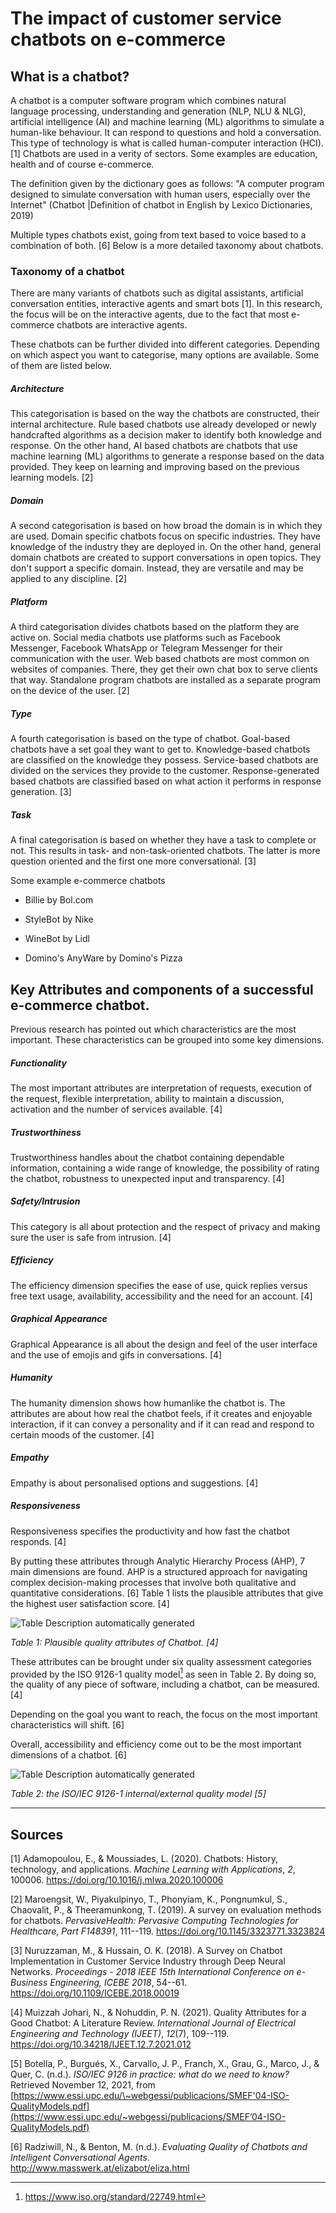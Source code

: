 # The impact of customer service chatbots on e-commerce

## What is a chatbot?

A chatbot is a computer software program which combines natural language
processing, understanding and generation (NLP, NLU & NLG), artificial
intelligence (AI) and machine learning (ML) algorithms to simulate a
human-like behaviour. It can respond to questions and hold a
conversation. This type of technology is what is called human-computer
interaction (HCI). \[1\] Chatbots are used in a verity of sectors. Some
examples are education, health and of course e-commerce.

The definition given by the dictionary goes as follows: "A computer
program designed to simulate conversation with human users, especially
over the Internet" (Chatbot \|Definition of chatbot in English by Lexico
Dictionaries, 2019)

Multiple types chatbots exist, going from text based to voice based to a
combination of both. \[6\] Below is a more detailed taxonomy about
chatbots.


### Taxonomy of a chatbot

There are many variants of chatbots such as digital assistants,
artificial conversation entities, interactive agents and smart bots
\[1\]. In this research, the focus will be on the interactive agents,
due to the fact that most e-commerce chatbots are interactive agents.

These chatbots can be further divided into different categories.
Depending on which aspect you want to categorise, many options are
available. Some of them are listed below.

##### Architecture

This categorisation is based on the way the chatbots are constructed,
their internal architecture. Rule based chatbots use already developed
or newly handcrafted algorithms as a decision maker to identify both
knowledge and response. On the other hand, AI based chatbots are
chatbots that use machine learning (ML) algorithms to generate a
response based on the data provided. They keep on learning and improving
based on the previous learning models. \[2\]

##### Domain

A second categorisation is based on how broad the domain is in which
they are used. Domain specific chatbots focus on specific industries.
They have knowledge of the industry they are deployed in. On the other
hand, general domain chatbots are created to support conversations in
open topics. They don't support a specific domain. Instead, they are
versatile and may be applied to any discipline. \[2\]

##### Platform

A third categorisation divides chatbots based on the platform they are
active on. Social media chatbots use platforms such as Facebook
Messenger, Facebook WhatsApp or Telegram Messenger for their
communication with the user. Web based chatbots are most common on
websites of companies. There, they get their own chat box to serve
clients that way. Standalone program chatbots are installed as a
separate program on the device of the user. \[2\]

##### Type

A fourth categorisation is based on the type of chatbot. Goal-based
chatbots have a set goal they want to get to. Knowledge-based chatbots
are classified on the knowledge they possess. Service-based chatbots are
divided on the services they provide to the customer. Response-generated
based chatbots are classified based on what action it performs in
response generation. \[3\]

##### Task

A final categorisation is based on whether they have a task to complete
or not. This results in task- and non-task-oriented chatbots. The latter
is more question oriented and the first one more conversational. \[3\]

Some example e-commerce chatbots

-   Billie by Bol.com

-   StyleBot by Nike

-   WineBot by Lidl

-   Domino's AnyWare by Domino's Pizza

## Key Attributes and components of a successful e-commerce chatbot.

Previous research has pointed out which characteristics are the most
important. These characteristics can be grouped into some key
dimensions.

##### Functionality

The most important attributes are interpretation of requests, execution
of the request, flexible interpretation, ability to maintain a
discussion, activation and the number of services available. \[4\]

##### Trustworthiness

Trustworthiness handles about the chatbot containing dependable
information, containing a wide range of knowledge, the possibility of
rating the chatbot, robustness to unexpected input and transparency.
\[4\]

##### Safety/Intrusion

This category is all about protection and the respect of privacy and
making sure the user is safe from intrusion. \[4\]

##### Efficiency

The efficiency dimension specifies the ease of use, quick replies versus
free text usage, availability, accessibility and the need for an
account. \[4\]

##### Graphical Appearance

Graphical Appearance is all about the design and feel of the user
interface and the use of emojis and gifs in conversations. \[4\]

##### Humanity

The humanity dimension shows how humanlike the chatbot is. The
attributes are about how real the chatbot feels, if it creates and
enjoyable interaction, if it can convey a personality and if it can read
and respond to certain moods of the customer. \[4\]

##### Empathy

Empathy is about personalised options and suggestions. \[4\]

##### Responsiveness

Responsiveness specifies the productivity and how fast the chatbot
responds. \[4\]

By putting these attributes through Analytic Hierarchy Process (AHP), 7
main dimensions are found. AHP is a structured approach for navigating
complex decision-making processes that involve both qualitative and
quantitative considerations. \[6\] Table 1 lists the plausible
attributes that give the highest user satisfaction score. \[4\]

![Table Description automatically
generated](media/image1.png)

*Table 1: Plausible quality attributes of Chatbot. \[4\]*

These attributes can be brought under six quality assessment categories
provided by the ISO 9126-1 quality model[^1] as seen in Table 2. By
doing so, the quality of any piece of software, including a chatbot, can
be measured. \[4\]

Depending on the goal you want to reach, the focus on the most important
characteristics will shift. \[6\]

Overall, accessibility and efficiency come out to be the most important
dimensions of a chatbot. \[6\]

![Table Description automatically
generated](media/image2.png)

*Table 2: the ISO/IEC 9126-1 internal/external quality model \[5\]*

---
## Sources

\[1\] Adamopoulou, E., & Moussiades, L. (2020). Chatbots: History,
technology, and applications. *Machine Learning with Applications*, *2*,
100006. <https://doi.org/10.1016/j.mlwa.2020.100006>

\[2\] Maroengsit, W., Piyakulpinyo, T., Phonyiam, K., Pongnumkul, S.,
Chaovalit, P., & Theeramunkong, T. (2019). A survey on evaluation
methods for chatbots. *PervasiveHealth: Pervasive Computing Technologies
for Healthcare*, *Part F148391*, 111--119.
<https://doi.org/10.1145/3323771.3323824>

\[3\] Nuruzzaman, M., & Hussain, O. K. (2018). A Survey on Chatbot
Implementation in Customer Service Industry through Deep Neural
Networks. *Proceedings - 2018 IEEE 15th International Conference on
e-Business Engineering, ICEBE 2018*, 54--61.
<https://doi.org/10.1109/ICEBE.2018.00019>

\[4\] Muizzah Johari, N., & Nohuddin, P. N. (2021). Quality Attributes
for a Good Chatbot: A Literature Review. *International Journal of
Electrical Engineering and Technology (IJEET)*, *12*(7), 109--119.
<https://doi.org/10.34218/IJEET.12.7.2021.012>

\[5\] Botella, P., Burgués, X., Carvallo, J. P., Franch, X., Grau, G.,
Marco, J., & Quer, C. (n.d.). *ISO/IEC 9126 in practice: what do we need
to know?* Retrieved November 12, 2021, from
[https://www.essi.upc.edu/\~webgessi/publicacions/SMEF'04-ISO-QualityModels.pdf](https://www.essi.upc.edu/~webgessi/publicacions/SMEF’04-ISO-QualityModels.pdf)

\[6\] Radziwill, N., & Benton, M. (n.d.). *Evaluating Quality of
Chatbots and Intelligent Conversational Agents*.
<http://www.masswerk.at/elizabot/eliza.html>

[^1]: <https://www.iso.org/standard/22749.html>
